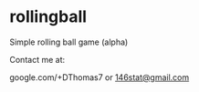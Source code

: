 rollingball
===========

Simple rolling ball game (alpha)

Contact me at:

 google.com/+DThomas7
         or
  146stat@gmail.com
